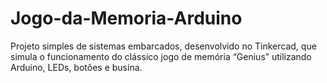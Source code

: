# Jogo-da-Memoria-Arduino
Projeto simples de sistemas embarcados, desenvolvido no Tinkercad, que simula o funcionamento do clássico jogo de memória “Genius” utilizando Arduino, LEDs, botões e busina.
